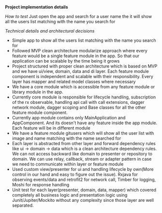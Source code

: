 
**Project implementation details**

*How to test*
Just open the app and search for a user name the it will show all the users list matching with the name you search for

*Technical details and architectural decisions*
- Simple app to show all the users list matching with the name you search for
- Followed MVP clean architecture modularize approach where every feature would be a single feature module in the app. So that our application can be scalable by the time being
it grows
- Project structured with proper clean architecture which is based on MVP and we have ui/view, domain, data and di layer. Each feature module component is independent and
scalable with their responsibility. Every layer has mapper and related model classes where necessary
- We have a core module which is accessible from any feature module or library module in the app.
- Currently core module is responsible for lifecycle handling, subscription of the rx observable, handling api call with call extensions, dagger network module, dagger
scoping and Base classes for all the other feature module component.
- Currently app module contains only MainApplication and AppComponent. And its doesn't have any feature inside the app module. Each feature will be in different module
- We have a feature module gitusers which will show all the user list with image and name matching with the name searched for
- Each layer is abstracted from other layer and forward dependency rules like ui -> domain -> data which is a clean architecture dependency rules. We can not access backward like
domain to presenter or repository to domain. We can use relay, callback, stream or adapter pattern in case we need to communicate within layer or feature module
- Used custom view/presenter for ui and handling lifecycle by own(More control in our hand and easy to figure out the issue). Rxjava for observing events/data and retrofit2 for
network call, Timber for logging, Moshi for response handling
- Unit test for each layer(presenter, domain, data, mapper) which covered completely all business logic and presentation logic using Junit/Jupiter/Mockito without any complexity
since those layer are well separated.